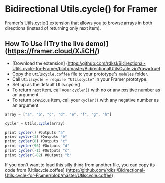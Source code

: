 # Bidirectional Utils.cycle() for Framer

Framer's Utils.cycle() extension that allows you to browse arrays in both directions (instead of returning only next item).

## How To Use [(Try the live demo)] (https://framer.cloud/XJiCH/)

- [Download the extension] (https://github.com/rdksl/Bidirectional-Utils.cycle-for-Framer/blob/master/BidirectionalUtilsCycle.zip?raw=true)
- Copy the `Utilscycle.coffee` file to your prototype's ```modules``` folder.
- Call `Utilscycle = require "Utilscycle"` in your Framer prototype.
- Set up as the default Utils.cycle()
- To return `next` item, call your `cycler()` with no or any positive number as an argument
- To return `previous` item, call your `cycler()` with any negative number as an argument

```javascript
array = ["a", "b", "c", "d", "e", "f", "g", "h"]

cycler = Utils.cycle(array)

print cycler() #Outputs "a"
print cycler(1) #Outputs "b"
print cycler(8) #Outputs "c"
print cycler(96) #Outputs "d"
print cycler(-1) #Outputs "c"
print cycler(-82) #Outputs "b"

```

If you don't want to load this silly thing from another file, you can copy its code from [Utilscycle.coffee] (https://github.com/rdksl/Bidirectional-Utils.cycle-for-Framer/blob/master/Utilscycle.coffee)
